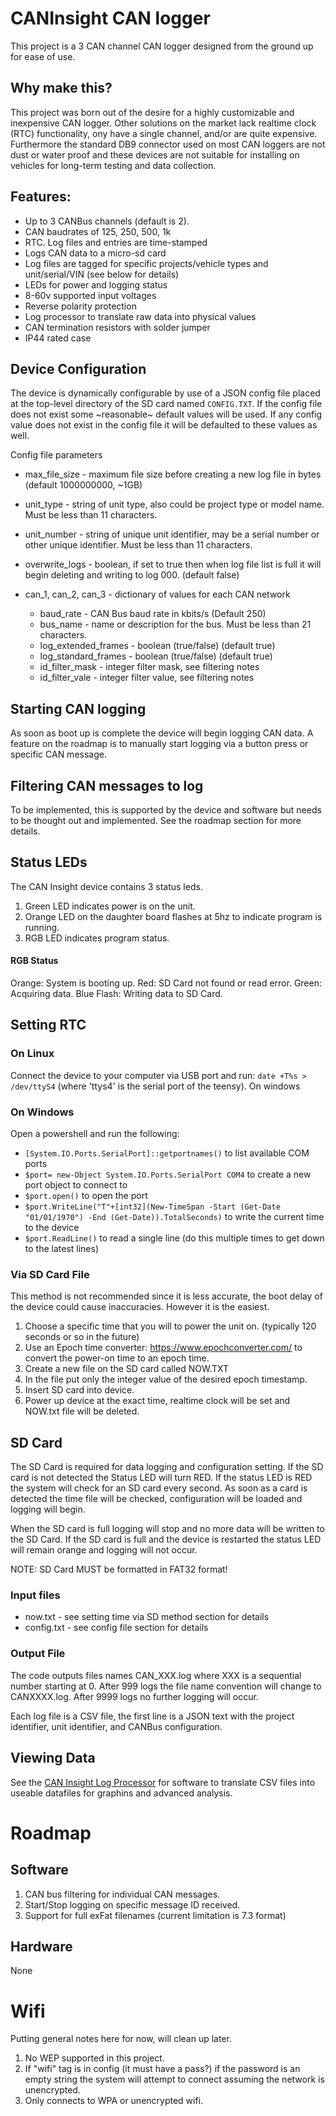 # CANInsight CAN logger

This project is a 3 CAN channel CAN logger designed from the ground up for ease of use.

## Why make this?
This project was born out of the desire for a highly customizable and inexpensive CAN logger. Other solutions on the market lack realtime clock (RTC) functionality, ony have a single channel, and/or are quite expensive. Furthermore the standard DB9 connector used on most CAN loggers are not dust or water proof and these devices are not suitable for installing on vehicles for long-term testing and data collection.

## Features:
- Up to 3 CANBus channels (default is 2).
- CAN baudrates of 125, 250, 500, 1k
- RTC. Log files and entries are time-stamped
- Logs CAN data to a micro-sd card
- Log files are tagged for specific projects/vehicle types and unit/serial/VIN (see below for details)
- LEDs for power and logging status
- 8-60v supported input voltages
- Reverse polarity protection
- Log processor to translate raw data into physical values
- CAN termination resistors with solder jumper
- IP44 rated case

## Device Configuration
The device is dynamically configurable by use of a JSON config file placed at the top-level directory of the SD card named `CONFIG.TXT`. If the config file does not exist some ~reasonable~ default values will be used. If any config value does not exist in the config file it will be defaulted to these values as well.

Config file parameters
- max_file_size - maximum file size before creating a new log file in bytes (default 1000000000, ~1GB)
- unit_type - string of unit type, also could be project type or model name. Must be less than 11 characters.
- unit_number - string of unique unit identifier, may be a serial number or other unique identifier. Must be less than 11 characters.
- overwrite_logs - boolean, if set to true then when log file list is full it will begin deleting and writing to log 000. (default false)
- can_1, can_2, can_3 - dictionary of values for each CAN network

    - baud_rate - CAN Bus baud rate in kbits/s (Default 250)
    - bus_name - name or description for the bus. Must be less than 21 characters.
    - log_extended_frames - boolean (true/false) (default true)
    - log_standard_frames - boolean (true/false) (default true)
    - id_filter_mask - integer filter mask, see filtering notes
    - id_filter_vale - integer filter value, see filtering notes

## Starting CAN logging
As soon as boot up is complete the device will begin logging CAN data. A feature on the roadmap is to manually start logging via a button press or specific CAN message.

## Filtering CAN messages to log
To be implemented, this is supported by the device and software but needs to be thought out and implemented. See the roadmap section for more details.

## Status LEDs
The CAN Insight device contains 3 status leds.

1. Green LED indicates power is on the unit.
2. Orange LED on the daughter board flashes at 5hz to indicate program is running.
3. RGB LED indicates program status.

#### RGB Status
Orange: System is booting up.
Red: SD Card not found or read error.
Green: Acquiring data.
Blue Flash: Writing data to SD Card.

## Setting RTC
### On Linux
Connect the device to your computer via USB port and run: `date +T%s > /dev/ttyS4` (where 'ttys4' is the serial port of the teensy).
On windows 

### On Windows
Open a powershell and run the following:
- `[System.IO.Ports.SerialPort]::getportnames()` to list available COM ports
- `$port= new-Object System.IO.Ports.SerialPort COM4` to create a new port object to connect to
- `$port.open()` to open the port
- `$port.WriteLine("T"+[int32](New-TimeSpan -Start (Get-Date "01/01/1970") -End (Get-Date)).TotalSeconds)` to write the current time to the device
- `$port.ReadLine()` to read a single line (do this multiple times to get down to the latest lines)

### Via SD Card File
This method is not recommended since it is less accurate, the boot delay of the device could cause inaccuracies. However it is the easiest.
1. Choose a specific time that you will to power the unit on. (typically 120 seconds or so in the future)
2. Use an Epoch time converter: https://www.epochconverter.com/ to convert the power-on time to an epoch time.
3. Create a new file on the SD card called NOW.TXT
4. In the file put only the integer value of the desired epoch timestamp.
5. Insert SD card into device.
6. Power up device at the exact time, realtime clock will be set and NOW.txt file will be deleted.

## SD Card
The SD Card is required for data logging and configuration setting. If the SD card is not detected the Status LED will turn RED. If the status LED is RED the system will check for an SD card every second. As soon as a card is detected the time file will be checked, configuration will be loaded and logging will begin.

When the SD card is full logging will stop and no more data will be written to the SD Card. If the SD card is full and the device is restarted the status LED will remain orange and logging will not occur.

NOTE: SD Card MUST be formatted in FAT32 format!

### Input files
- now.txt - see setting time via SD method section for details
- config.txt - see config file section for details

### Output File
The code outputs files names CAN_XXX.log where XXX is a sequential number starting at 0. After 999 logs the file name convention will change to CANXXXX.log. After 9999 logs no further logging will occur.

Each log file is a CSV file, the first line is a JSON text with the project identifier, unit identifier, and CANBus configuration.

## Viewing Data
See the [CAN Insight Log Processor](https://github.com/puregame/CANInsight-processing) for software to translate CSV files into useable datafiles for graphins and advanced analysis.


# Roadmap
## Software
1. CAN bus filtering for individual CAN messages.
2. Start/Stop logging on specific message ID received.
3. Support for full exFat filenames (current limitation is 7.3 format)

## Hardware
None

# Wifi
Putting general notes here for now, will clean up later.
1. No WEP supported in this project. 
2. If "wifi" tag is in config (it must have a pass?) if the password is an empty string the system will attempt to connect assuming the network is unencrypted.
3. Only connects to WPA or unencrypted wifi.